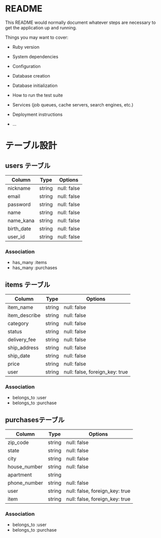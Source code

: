 # README

This README would normally document whatever steps are necessary to get the
application up and running.

Things you may want to cover:

* Ruby version

* System dependencies

* Configuration

* Database creation

* Database initialization

* How to run the test suite

* Services (job queues, cache servers, search engines, etc.)

* Deployment instructions

* ...


# テーブル設計

## users テーブル

| Column     | Type   | Options     |
| ---------- | ------ | ----------- |
| nickname   | string | null: false |
| email      | string | null: false |
| password   | string | null: false |
| name       | string | null: false |
| name_kana  | string | null: false |
| birth_date | string | null: false |
| user_id    | string | null: false |

### Association

- has_many :items
- has_many :purchases

## items テーブル

| Column        | Type   | Options     |
| ------------- | ------ | ----------- |
| item_name     | string | null: false |
| item_describe | string | null: false |
| category      | string | null: false |
| status        | string | null: false |
| delivery_fee  | string | null: false |
| ship_address  | string | null: false |
| ship_date     | string | null: false |
| price         | string | null: false |
| user          | string | null: false, foreign_key: true |

### Association

- belongs_to :user
- belongs_to :purchase

##  purchasesテーブル

| Column       | Type       | Options     |
| ------------ | ---------- | ----------- |
| zip_code     | string     | null: false |
| state        | string     | null: false |
| city         | string     | null: false |
| house_number | string     | null: false |
| apartment    | string     |             |
| phone_number | string     | null: false |
| user          | string | null: false, foreign_key: true |
| item          | string | null: false, foreign_key: true |

### Association

- belongs_to :user
- belongs_to :purchase
